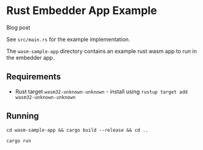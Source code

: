 # Rust Embedder App Example
Blog post

See `src/main.rs` for the example implementation.

The `wasm-sample-app` directory contains an example rust wasm app to run in the embedder app.

## Requirements
- Rust target `wasm32-unknown-unknown` - install using `rustup target add wasm32-unknown-unknown`

## Running
`cd wasm-sample-app && cargo build --release && cd ..`

`cargo run`

